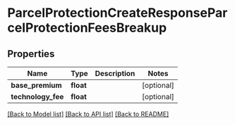 # ParcelProtectionCreateResponseParcelProtectionFeesBreakup

## Properties
Name | Type | Description | Notes
------------ | ------------- | ------------- | -------------
**base_premium** | **float** |  | [optional] 
**technology_fee** | **float** |  | [optional] 

[[Back to Model list]](../README.md#documentation-for-models) [[Back to API list]](../README.md#documentation-for-api-endpoints) [[Back to README]](../README.md)


